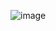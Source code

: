 ![image](https://user-images.githubusercontent.com/116339671/198518012-878db93f-9dbe-460d-8121-56cadaa60d71.png)

